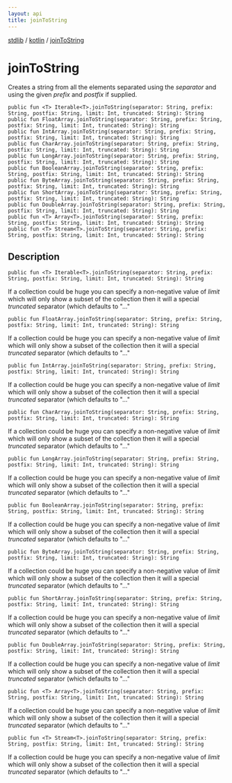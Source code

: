 ```yaml
---
layout: api
title: joinToString
---
```

[stdlib](../index.md) / [kotlin](index.md) / [joinToString](joinToString.md)

# joinToString
Creates a string from all the elements separated using the *separator* and using the given *prefix* and *postfix* if supplied.
```
public fun <T> Iterable<T>.joinToString(separator: String, prefix: String, postfix: String, limit: Int, truncated: String): String
public fun FloatArray.joinToString(separator: String, prefix: String, postfix: String, limit: Int, truncated: String): String
public fun IntArray.joinToString(separator: String, prefix: String, postfix: String, limit: Int, truncated: String): String
public fun CharArray.joinToString(separator: String, prefix: String, postfix: String, limit: Int, truncated: String): String
public fun LongArray.joinToString(separator: String, prefix: String, postfix: String, limit: Int, truncated: String): String
public fun BooleanArray.joinToString(separator: String, prefix: String, postfix: String, limit: Int, truncated: String): String
public fun ByteArray.joinToString(separator: String, prefix: String, postfix: String, limit: Int, truncated: String): String
public fun ShortArray.joinToString(separator: String, prefix: String, postfix: String, limit: Int, truncated: String): String
public fun DoubleArray.joinToString(separator: String, prefix: String, postfix: String, limit: Int, truncated: String): String
public fun <T> Array<T>.joinToString(separator: String, prefix: String, postfix: String, limit: Int, truncated: String): String
public fun <T> Stream<T>.joinToString(separator: String, prefix: String, postfix: String, limit: Int, truncated: String): String
```
## Description
```
public fun <T> Iterable<T>.joinToString(separator: String, prefix: String, postfix: String, limit: Int, truncated: String): String
```
If a collection could be huge you can specify a non-negative value of *limit* which will only show a subset of the collection then it will
a special *truncated* separator (which defaults to "..."

```
public fun FloatArray.joinToString(separator: String, prefix: String, postfix: String, limit: Int, truncated: String): String
```
If a collection could be huge you can specify a non-negative value of *limit* which will only show a subset of the collection then it will
a special *truncated* separator (which defaults to "..."

```
public fun IntArray.joinToString(separator: String, prefix: String, postfix: String, limit: Int, truncated: String): String
```
If a collection could be huge you can specify a non-negative value of *limit* which will only show a subset of the collection then it will
a special *truncated* separator (which defaults to "..."

```
public fun CharArray.joinToString(separator: String, prefix: String, postfix: String, limit: Int, truncated: String): String
```
If a collection could be huge you can specify a non-negative value of *limit* which will only show a subset of the collection then it will
a special *truncated* separator (which defaults to "..."

```
public fun LongArray.joinToString(separator: String, prefix: String, postfix: String, limit: Int, truncated: String): String
```
If a collection could be huge you can specify a non-negative value of *limit* which will only show a subset of the collection then it will
a special *truncated* separator (which defaults to "..."

```
public fun BooleanArray.joinToString(separator: String, prefix: String, postfix: String, limit: Int, truncated: String): String
```
If a collection could be huge you can specify a non-negative value of *limit* which will only show a subset of the collection then it will
a special *truncated* separator (which defaults to "..."

```
public fun ByteArray.joinToString(separator: String, prefix: String, postfix: String, limit: Int, truncated: String): String
```
If a collection could be huge you can specify a non-negative value of *limit* which will only show a subset of the collection then it will
a special *truncated* separator (which defaults to "..."

```
public fun ShortArray.joinToString(separator: String, prefix: String, postfix: String, limit: Int, truncated: String): String
```
If a collection could be huge you can specify a non-negative value of *limit* which will only show a subset of the collection then it will
a special *truncated* separator (which defaults to "..."

```
public fun DoubleArray.joinToString(separator: String, prefix: String, postfix: String, limit: Int, truncated: String): String
```
If a collection could be huge you can specify a non-negative value of *limit* which will only show a subset of the collection then it will
a special *truncated* separator (which defaults to "..."

```
public fun <T> Array<T>.joinToString(separator: String, prefix: String, postfix: String, limit: Int, truncated: String): String
```
If a collection could be huge you can specify a non-negative value of *limit* which will only show a subset of the collection then it will
a special *truncated* separator (which defaults to "..."

```
public fun <T> Stream<T>.joinToString(separator: String, prefix: String, postfix: String, limit: Int, truncated: String): String
```
If a collection could be huge you can specify a non-negative value of *limit* which will only show a subset of the collection then it will
a special *truncated* separator (which defaults to "..."

